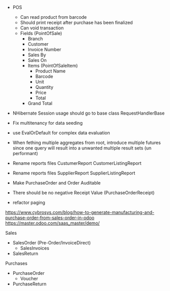 - POS 
  - Can read product from barcode 
  - Should print receipt after purchase has been finalized
  - Can void transaction
  - Fields (PointOfSale)
    - Branch
	- Customer
	- Invoice Number
	- Sales By
	- Sales On
	- Items (PointOfSaleItem)
	  - Product Name
	  - Barcode
	  - Unit
	  - Quantity
	  - Price
	  - Total
    - Grand Total

- NHibernate Session usage should go to base class RequestHandlerBase
- Fix multitenancy for data seeding
- use EvalOrDefault for complex data evaluation
- When fething multiple aggregates from root, introduce multiple futures since one query will result into a unwanted multiple result sets (un performant)
- Rename reports files CustumerReport CustomerListingReport
- Rename reports files SupplierReport SupplierListingReport
- Make PurchaseOrder and Order Auditable
- There should be no negative Receipt Value (PurchaseOrderReceipt)
- refactor paging


https://www.cybrosys.com/blog/how-to-generate-manufacturing-and-purchase-order-from-sales-order-in-odoo
https://master.odoo.com/saas_master/demo/



Sales
 - SalesOrder (Pre-Order/InvoiceDirect)
	- SalesInvoices
 - SalesReturn
 

Purchases
 - PurchaseOrder
	- Voucher
 - PurchaseReturn


